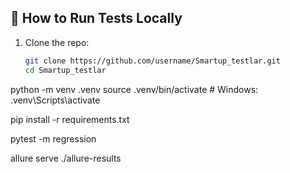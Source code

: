 ## 🔧 How to Run Tests Locally

1. Clone the repo:
   ```bash
   git clone https://github.com/username/Smartup_testlar.git
   cd Smartup_testlar
   
python -m venv .venv
source .venv/bin/activate  # Windows: .venv\Scripts\activate

pip install -r requirements.txt

pytest -m regression

allure serve ./allure-results
